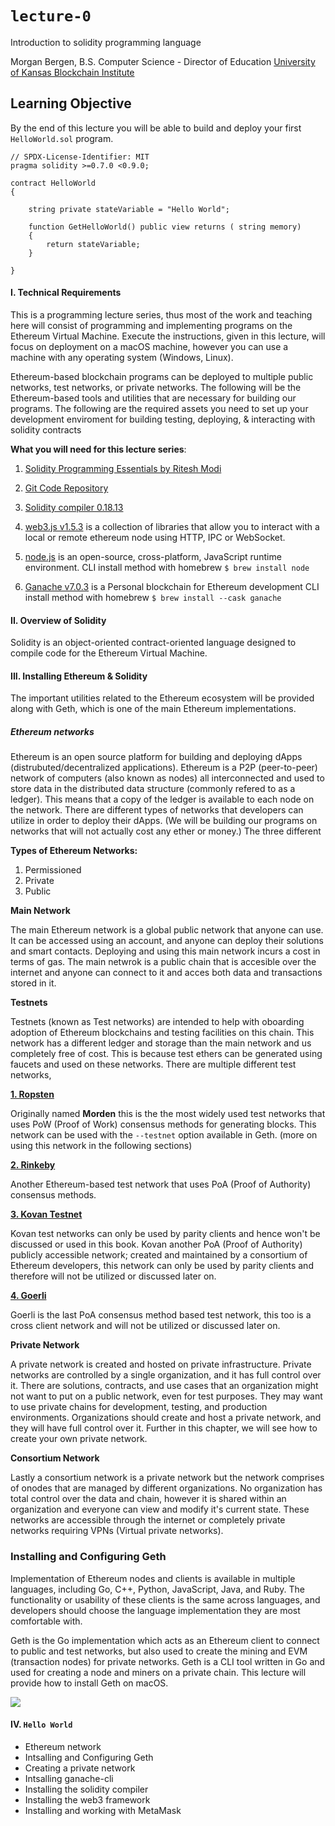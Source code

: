 # `lecture-0`

Introduction to solidity programming language

Morgan Bergen, B.S. Computer Science - Director of Education [University of Kansas Blockchain Institute](https://kublockchain.com)

## Learning Objective

By the end of this lecture you will be able to build and deploy your first `HelloWorld.sol` program.

```
// SPDX-License-Identifier: MIT
pragma solidity >=0.7.0 <0.9.0;

contract HelloWorld
{

    string private stateVariable = "Hello World";

    function GetHelloWorld() public view returns ( string memory)
    {
        return stateVariable;
    }

}
```

#### I. Technical Requirements

This is a programming lecture series, thus most of the work and teaching here will consist of programming and implementing programs on the Ethereum Virtual Machine. Execute the instructions, given in this lecture, will focus on deployment on a macOS machine, however you can use a machine with any operating system (Windows, Linux).

Ethereum-based blockchain programs can be deployed to multiple public networks, test networks, or private networks. The following will be the Ethereum-based tools and utilities that are necessary for building our programs. The following are the required assets you need to set up your development enviroment for building testing, deploying, & interacting with solidity contracts

**What you will need for this lecture series**:

1.  [Solidity Programming Essentials by Ritesh Modi ](libgen.li/file.php?md5=edd48931e28e22d74c84a03c28f50118)

2.  [Git Code Repository](https://github.com/PacktPublishing/Solidity-Programming-Essentials-Second-Edition.git)

3.  [Solidity compiler 0.18.13](https://github.com/PacktPublishing/Solidity-Programming-Essentials-Second-Edition.git)

4.  [web3.js v1.5.3](https://web3js.readthedocs.io/en/v1.7.5/) is a collection of libraries that allow you to interact with a local or remote ethereum node using HTTP, IPC or WebSocket.

5.  [node.js](https://nodejs.org/en/) is an open-source, cross-platform, JavaScript runtime environment.
    CLI install method with homebrew `$ brew install node`

6.  [Ganache v7.0.3](https://github.com/trufflesuite/ganache.git) is a Personal blockchain for Ethereum development CLI install method with homebrew `$ brew install --cask ganache`

#### II. Overview of Solidity

Solidity is an object-oriented contract-oriented language designed to compile code for the Ethereum Virtual Machine.

#### III. Installing Ethereum & Solidity

The important utilities related to the Ethereum ecosystem will be provided along with Geth, which is one of the main Ethereum implementations.

##### Ethereum networks

Ethereum is an open source platform for building and deploying dApps (distrubuted/decentralized applications). Ethereum is a P2P (peer-to-peer) network of computers (also known as nodes) all interconnected and used to store data in the distributed data structure (commonly refered to as a ledger). This means that a copy of the ledger is available to each node on the network. There are different types of networks that developers can utilize in order to deploy their dApps. (We will be building our programs on networks that will not actually cost any ether or money.) The three different

**Types of Ethereum Networks:**

1.  Permissioned
2.  Private
3.  Public

**Main Network**

The main Ethereum network is a global public network that anyone can use. It can be accessed using an account, and anyone can deploy their solutions and smart contacts. Deploying and using this main network incurs a cost in terms of gas. The main netwrok is a public chain that is accesible over the internet and anyone can connect to it and acces both data and transactions stored in it.

**Testnets**

Testnets (known as Test networks) are intended to help with oboarding adoption of Ethereum blockchains and testing facilities on this chain. This network has a different ledger and storage than the main network and us completely free of cost. This is because test ethers can be generated using faucets and used on these networks. There are multiple different test networks,

[**1. Ropsten**](https://ropsten.etherscan.io)

Originally named **Morden** this is the the most widely used test networks that uses PoW (Proof of Work) consensus methods for generating blocks. This network can be used with the `--testnet` option available in Geth. (more on using this network in the following sections)

[**2. Rinkeby**](https://www.rinkeby.io/#stats)

Another Ethereum-based test network that uses PoA (Proof of Authority) consensus methods.

[**3. Kovan Testnet**](https://kovan-testnet.github.io/website/)

Kovan test networks can only be used by parity clients and hence won't be discussed or used in this book.
Kovan another PoA (Proof of Authority) publicly accessible network; created and maintained by a consortium of Ethereum developers, this network can only be used by parity clients and therefore will not be utilized or discussed later on.

[**4. Goerli**](https://goerli.net)

Goerli is the last PoA consensus method based test network, this too is a cross client network and will not be utilized or discussed later on.

**Private Network**

A private network is created and hosted on private infrastructure. Private networks are controlled by a single organization, and it has full control over it. There are solutions, contracts, and use cases that an organization might not want to put on a public network, even for test purposes. They may want to use private chains for development, testing, and production environments. Organizations should create and host a private network, and they will have full control over it. Further in this chapter, we will see how to create your own private network.

**Consortium Network**

Lastly a consortium network is a private network but the network comprises of onodes that are managed by different organizations. No organization has total control over the data and chain, however it is shared within an organization and everyone can view and modify it's current state. These networks are accessible through the internet or completely private networks requiring VPNs (Virtual private networks).

### Installing and Configuring Geth

Implementation of Ethereum nodes and clients is available in multiple languages, including Go, C++, Python, JavaScript, Java, and Ruby. The functionality or usability of these clients is the same across languages, and developers should choose the language implementation they are most comfortable with.

Geth is the Go implementation which acts as an Ethereum client to connect to public and test networks, but also used to create the mining and EVM (transaction nodes) for private networks. Geth is a CLI tool written in Go and used for creating a node and miners on a private chain. This lecture will provide how to install Geth on macOS.

<!-- <img src="https://github.com/MorganBergen/learn-solidity-kubi/blob/main/lectures/assets/brew-install.png"> -->

<!-- <img align="left" width=10% src="/lectures/assets/KU-Blockchain-logo.svg"> -->

<img src="/MorganBergen/learn-solidity-kubi/blob/main/lectures/assets/brew-install.png">

#### IV. `Hello World`

- Ethereum network
- Intsalling and Configuring Geth
- Creating a private network
- Intsalling ganache-cli
- Installing the solidity compiler
- Installing the web3 framework
- Installing and working with MetaMask
